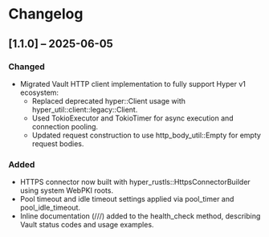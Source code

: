 # Changelog

## [1.1.0] – 2025-06-05
### Changed
- Migrated Vault HTTP client implementation to fully support Hyper v1 ecosystem:
    - Replaced deprecated hyper::Client usage with hyper_util::client::legacy::Client.
    - Used TokioExecutor and TokioTimer for async execution and connection pooling.
    - Updated request construction to use http_body_util::Empty<Bytes> for empty request bodies.

### Added
- HTTPS connector now built with hyper_rustls::HttpsConnectorBuilder using system WebPKI roots.
- Pool timeout and idle timeout settings applied via pool_timer and pool_idle_timeout.
- Inline documentation (///) added to the health_check method, describing Vault status codes and usage examples.
